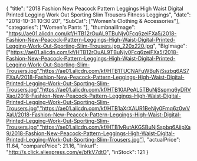 {
	"title": "2018 Fashion New Peacock Pattern Leggings High Waist Digital Printed Legging Work Out Sporting Slim Trousers Fitness Leggings",
	"date": "2018-10-31 10:30:20",
	"SubCat": ["Women's Clothing & Accessories"],
	"categories": ["Women's Pants "],
	"thumbnailImage": "https://ae01.alicdn.com/kf/HTB12rOuAL9TBuNjy0Fcq6zeiFXa5/2018-Fashion-New-Peacock-Pattern-Leggings-High-Waist-Digital-Printed-Legging-Work-Out-Sporting-Slim-Trousers.jpg_220x220.jpg",
	"BigImage": ["https://ae01.alicdn.com/kf/HTB12rOuAL9TBuNjy0Fcq6zeiFXa5/2018-Fashion-New-Peacock-Pattern-Leggings-High-Waist-Digital-Printed-Legging-Work-Out-Sporting-Slim-Trousers.jpg","https://ae01.alicdn.com/kf/HTB1TUCNAFuWBuNjSszbq6AS7FXaA/2018-Fashion-New-Peacock-Pattern-Leggings-High-Waist-Digital-Printed-Legging-Work-Out-Sporting-Slim-Trousers.jpg","https://ae01.alicdn.com/kf/HTB10APeAL5TBuNjSspmq6yDRVXao/2018-Fashion-New-Peacock-Pattern-Leggings-High-Waist-Digital-Printed-Legging-Work-Out-Sporting-Slim-Trousers.jpg","https://ae01.alicdn.com/kf/HTB1aXrXAUR1BeNjy0Fmq6z0wVXaU/2018-Fashion-New-Peacock-Pattern-Leggings-High-Waist-Digital-Printed-Legging-Work-Out-Sporting-Slim-Trousers.jpg","https://ae01.alicdn.com/kf/HTB1vRutAKGSBuNjSspbq6AiipXa9/2018-Fashion-New-Peacock-Pattern-Leggings-High-Waist-Digital-Printed-Legging-Work-Out-Sporting-Slim-Trousers.jpg"],
	"actualPrice": 11.64,
	"comparePrice": 21.16,
	"linkurl": "http://s.click.aliexpress.com/e/bfkV7dtO",
	"inStock": 121
}
